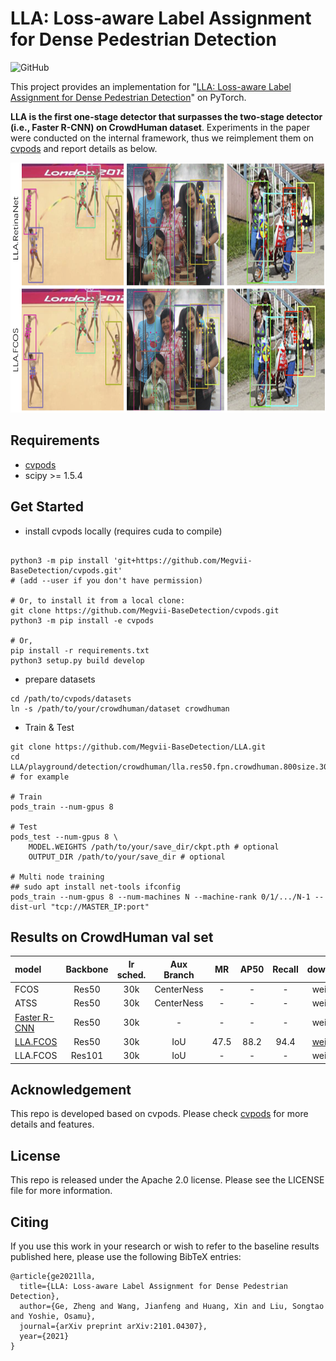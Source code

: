 # LLA: Loss-aware Label Assignment for Dense Pedestrian Detection

![GitHub](https://img.shields.io/github/license/Megvii-BaseDetection/DeFCN)

This project provides an implementation for "[LLA: Loss-aware Label Assignment for Dense Pedestrian Detection](https://arxiv.org/abs/2101.04307)" on PyTorch. 

**LLA is the first one-stage detector that surpasses the two-stage detector (i.e., Faster R-CNN) on CrowdHuman dataset**. Experiments in the paper were conducted on the internal framework, thus we reimplement them on [cvpods](https://github.com/Megvii-BaseDetection/cvpods) and report details as below.

<img src="./result.png" width="800" height="400">

## Requirements
* [cvpods](https://github.com/Megvii-BaseDetection/cvpods)
* scipy >= 1.5.4

## Get Started

* install cvpods locally (requires cuda to compile)
```shell

python3 -m pip install 'git+https://github.com/Megvii-BaseDetection/cvpods.git'
# (add --user if you don't have permission)

# Or, to install it from a local clone:
git clone https://github.com/Megvii-BaseDetection/cvpods.git
python3 -m pip install -e cvpods

# Or,
pip install -r requirements.txt
python3 setup.py build develop
```

* prepare datasets
```shell
cd /path/to/cvpods/datasets
ln -s /path/to/your/crowdhuman/dataset crowdhuman
```

* Train & Test
```shell
git clone https://github.com/Megvii-BaseDetection/LLA.git
cd LLA/playground/detection/crowdhuman/lla.res50.fpn.crowdhuman.800size.30k  # for example

# Train
pods_train --num-gpus 8

# Test
pods_test --num-gpus 8 \
    MODEL.WEIGHTS /path/to/your/save_dir/ckpt.pth # optional
    OUTPUT_DIR /path/to/your/save_dir # optional

# Multi node training
## sudo apt install net-tools ifconfig
pods_train --num-gpus 8 --num-machines N --machine-rank 0/1/.../N-1 --dist-url "tcp://MASTER_IP:port"

```

## Results on CrowdHuman val set

| model | Backbone | lr sched. | Aux Branch | MR | AP50 |  Recall | download |
|:------| :----:   | :----: |:---:| :---:| :---:| :---: | :--------: |
|  FCOS | Res50   | 30k       | CenterNess | -     | -       | -    | weights |
|  ATSS | Res50   | 30k       | CenterNess | -     | -       | -    | weights |
| [Faster R-CNN](https://github.com/Megvii-BaseDetection/cvpods/tree/master/playground/detection/crowdhuman/rcnn/faster_rcnn.res50.fpn.crowdhuman.800size.1x) | Res50  | 30k | -       |  -         |   -    | -       |  weights    |
| [LLA.FCOS](https://github.com/Joker316701882/LLA/tree/main/playground/detection/crowdhuman/lla.res50.fpn.crowdhuman.800size.30k) | Res50 | 30k       | IoU        | 47.5  | 88.2    | 94.4 | [weights](https://megvii-my.sharepoint.cn/:u:/g/personal/gezheng_megvii_com/EdVJdAm0RINGnS5LoroQ2eUBg-Gwcaf7sbSl7eu7QX35rw) |
| LLA.FCOS | Res101 | 30k       | IoU        | - | -   | - | weights |

## Acknowledgement
This repo is developed based on cvpods. Please check [cvpods](https://github.com/Megvii-BaseDetection/cvpods) for more details and features.

## License
This repo is released under the Apache 2.0 license. Please see the LICENSE file for more information.

## Citing
If you use this work in your research or wish to refer to the baseline results published here, please use the following BibTeX entries:
```
@article{ge2021lla,
  title={LLA: Loss-aware Label Assignment for Dense Pedestrian Detection},
  author={Ge, Zheng and Wang, Jianfeng and Huang, Xin and Liu, Songtao and Yoshie, Osamu},
  journal={arXiv preprint arXiv:2101.04307},
  year={2021}
}
```
